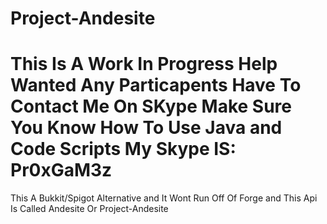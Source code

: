Project-Andesite
================
This Is A Work In Progress
Help Wanted
Any Particapents Have To Contact Me On SKype Make Sure You Know How To Use Java and Code Scripts My Skype IS: Pr0xGaM3z
================

This A Bukkit/Spigot Alternative and It Wont Run Off Of Forge and This Api Is Called Andesite Or Project-Andesite
